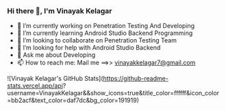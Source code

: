 ### Hi there 👋, I'm Vinayak Kelagar

- 🔭 I’m currently working on Penetration Testing And Developing
- 🌱 I’m currently learning Android Studio Backend Programming
- 👯 I’m looking to collaborate on Penetration Testing Team
- 🤔 I’m looking for help with Android Studio Backend
- 💬 Ask me about Developing 
- 📫 How to reach me:
           Mail me ==>> vinayakkelagar7@gmail.com
          
![Vinayak Kelagar's GitHub Stats](https://github-readme-stats.vercel.app/api?
username=VinayakKelagar&&show_icons=true&title_color=ffffff&icon_color=bb2acf&text_color=daf7dc&bg_color=191919)

